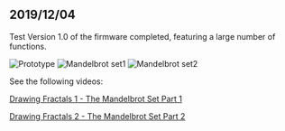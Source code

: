 ## 2019/12/04

Test Version 1.0 of the firmware completed, featuring a large number of functions. 

![Prototype](https://live.staticflickr.com/65535/49206023653_9760183c1b.jpg) 
![Mandelbrot set1](https://live.staticflickr.com/65535/49136352892_b0159df85d_w.jpg) ![Mandelbrot set2](https://live.staticflickr.com/65535/49206026533_c374309a02_w.jpg)

See the following videos:

[Drawing Fractals 1 - The Mandelbrot Set Part 1](https://www.youtube.com/watch?v=Ev7-7Hwkang)

[Drawing Fractals 2 - The Mandelbrot Set Part 2](https://www.youtube.com/watch?v=rj_wxCEUXyc) 




